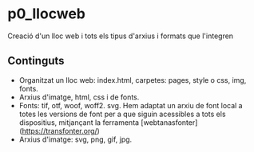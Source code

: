 # p0_llocweb
Creació d'un lloc web i tots els tipus d'arxius i formats que l'integren

## Continguts

* Organitzat un lloc web: index.html, carpetes: pages, style o css, img, fonts.
* Arxius d'imatge, html, css i de fonts.
* Fonts: tif, otf, woof, woff2. svg. Hem adaptat un arxiu de font  local a totes les versions de font per a que siguin acessibles a tots els dispositius, mitjançant la ferramenta [webtanasfonter] (https://transfonter.org/)
* Arxius d'imatge: svg, png, gif, jpg.

